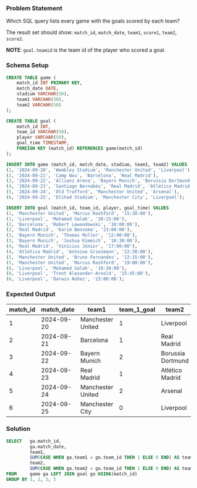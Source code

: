 ### Problem Statement

Which SQL query lists every game with the goals scored by each team? 

The result set should show: `match_id`, `match_date`, `team1`, `score1`, `team2`, `score2`.

**NOTE**: `goal.teamid` is the team id of the player who scored a goal. 


### Schema Setup

```sql
CREATE TABLE game (
    match_id INT PRIMARY KEY,
    match_date DATE,
    stadium VARCHAR(50),
    team1 VARCHAR(50),
    team2 VARCHAR(50)
);

CREATE TABLE goal (
    match_id INT,
    team_id VARCHAR(50),
    player VARCHAR(50),
    goal_time TIMESTAMP,
    FOREIGN KEY (match_id) REFERENCES game(match_id)
);

INSERT INTO game (match_id, match_date, stadium, team1, team2) VALUES
(1, '2024-09-20', 'Wembley Stadium', 'Manchester United', 'Liverpool'),
(2, '2024-09-21', 'Camp Nou', 'Barcelona', 'Real Madrid'),
(3, '2024-09-22', 'Allianz Arena', 'Bayern Munich', 'Borussia Dortmund'),
(4, '2024-09-23', 'Santiago Bernabéu', 'Real Madrid', 'Atlético Madrid'),
(5, '2024-09-24', 'Old Trafford', 'Manchester United', 'Arsenal'),
(6, '2024-09-25', 'Etihad Stadium', 'Manchester City', 'Liverpool');

INSERT INTO goal (match_id, team_id, player, goal_time) VALUES
(1, 'Manchester United', 'Marcus Rashford', '15:30:00'),
(1, 'Liverpool', 'Mohamed Salah', '20:15:00'),
(2, 'Barcelona', 'Robert Lewandowski', '10:00:00'),
(2, 'Real Madrid', 'Karim Benzema', '23:00:00'),
(3, 'Bayern Munich', 'Thomas Muller', '12:00:00'),
(3, 'Bayern Munich', 'Joshua Kimmich', '18:30:00'),
(4, 'Real Madrid', 'Vinícius Júnior', '17:00:00'),
(4, 'Atlético Madrid', 'Antoine Griezmann', '22:30:00'),
(5, 'Manchester United', 'Bruno Fernandes', '12:15:00'),
(5, 'Manchester United', 'Marcus Rashford', '19:00:00'),
(6, 'Liverpool', 'Mohamed Salah', '10:30:00'),
(6, 'Liverpool', 'Trent Alexander-Arnold', '15:45:00'),
(6, 'Liverpool', 'Darwin Núñez', '23:00:00');
```


### Expected Output

| match_id | match_date | team1 | team_1_goal | team2 | team_2_goal |
|---|---|---|---|---|---|
| 1 | 2024-09-20 | Manchester United | 1 | Liverpool | 1 |
| 2 | 2024-09-21 | Barcelona | 1 | Real Madrid | 1 |
| 3 | 2024-09-22 | Bayern Munich | 2 | Borussia Dortmund | 0 |
| 4 | 2024-09-23 | Real Madrid | 1 | Atlético Madrid | 1 |
| 5 | 2024-09-24 | Manchester United | 2 | Arsenal | 0 |
| 6 | 2024-09-25 | Manchester City | 0 | Liverpool | 3 |


### Solution

```sql
SELECT   ga.match_id, 
         ga.match_date, 
         team1,
         SUM(CASE WHEN ga.team1 = go.team_id THEN 1 ELSE 0 END) AS team_1_goal,
         team2,
         SUM(CASE WHEN ga.team2 = go.team_id THEN 1 ELSE 0 END) AS team_2_goal
FROM     game ga LEFT JOIN goal go USING(match_id)
GROUP BY 1, 2, 3, 5
```
